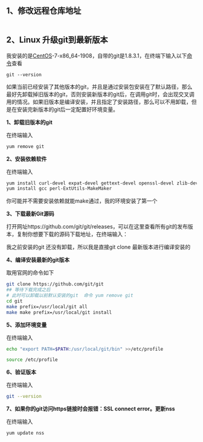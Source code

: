 ## 1、修改远程仓库地址

```
```

## 2、Linux 升级git到最新版本

我安装的是[CentOS](https://www.linuxprobe.com/)-7-x86_64-1908，自带的git是1.8.3.1，在终端下输入以下[命令](https://www.linuxcool.com/)查看

```
git --version
```

如果当前已经安装了其他版本的git，并且是通过安装包安装在了默认路径，那么最好先卸载掉旧版本的git，否则安装新版本的git后，在调用git时，会出现交叉调用的情况。如果旧版本是编译安装，并且指定了安装路径，那么可以不用卸载，但是在安装完新版本的git后一定配置好环境变量。

**1、卸载旧版本的git**

在终端输入

```bash
yum remove git 
```

**2、安装依赖软件**

在终端输入

```bash
yum install curl-devel expat-devel gettext-devel openssl-devel zlib-devel asciidoc
yum install gcc perl-ExtUtils-MakeMaker
```

你可能并不需要安装依赖就能make通过，我的环境安装了第一个

**3、下载最新Git源码**

打开网址https://github.com/git/git/releases，可以在这里查看所有git的发布版本，复制你想要下载的源码下载地址，在终端输入：

我之前安装的git 还没有卸载，所以我是直接git clone 最新版本进行编译安装的

**4、编译安装最新的git版本**

取用官网的命令如下

```bash
git clone https://github.com/git/git
## 等待下载完成之后
# 此时可以卸载以前默认安装的git  命令 yum remove git
cd git 
make prefix=/usr/local/git all
make make prefix=/usr/local/git install
```

**5、添加环境变量**

在终端输入

```bash
echo "export PATH=$PATH:/usr/local/git/bin" >>/etc/profile

source /etc/profile
```

**6、验证版本**

在终端输入

```bash
git --version
```

**7、如果你的git访问https链接时会报错：SSL connect error。更新nss**

在终端输入

```bash
yum update nss
```

